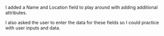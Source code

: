 I added a Name and Location field to play around with adding additional attributes.

I also asked the user to enter the data for these fields so I could practice with user inputs and data. 
